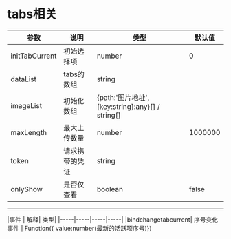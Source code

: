 # tabs相关

| 参数 | 说明 | 类型 | 默认值 |
|-----|-----|-----|-----|
|initTabCurrent|	初始选择项	|number| 0 |	
|dataList|tabs的数组|string|
|imageList|初始化数组|{path:'图片地址',[key:string]:any}[] / string[]|
|maxLength|最大上传数量|number|1000000|
|token|请求携带的凭证|string|
|onlyShow|是否仅查看|boolean|false|

----------------------------

|事件 | 解释| 类型|
|-----|-----|-----|-----|
|bindchangetabcurrent| 序号变化事件 | Function({ value:number(最新的活跃项序号)})
